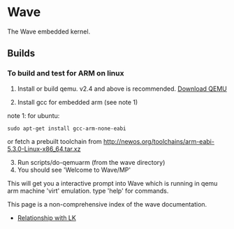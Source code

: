 # Wave

The Wave embedded kernel.

## Builds

### To build and test for ARM on linux

1. Install or build qemu. v2.4 and above is recommended.
[Download QEMU](https://www.qemu.org/download/#source)

2. Install gcc for embedded arm (see note 1)

note 1: for ubuntu:
```
sudo apt-get install gcc-arm-none-eabi
```
or fetch a prebuilt toolchain from
http://newos.org/toolchains/arm-eabi-5.3.0-Linux-x86_64.tar.xz

3. Run scripts/do-qemuarm  (from the wave directory)
4. You should see 'Welcome to Wave/MP'

This will get you a interactive prompt into Wave which is running in qemu
arm machine 'virt' emulation. type 'help' for commands.

This page is a non-comprehensive index of the wave documentation.

+ [Relationship with LK](docs/wave_and_lk.md)
